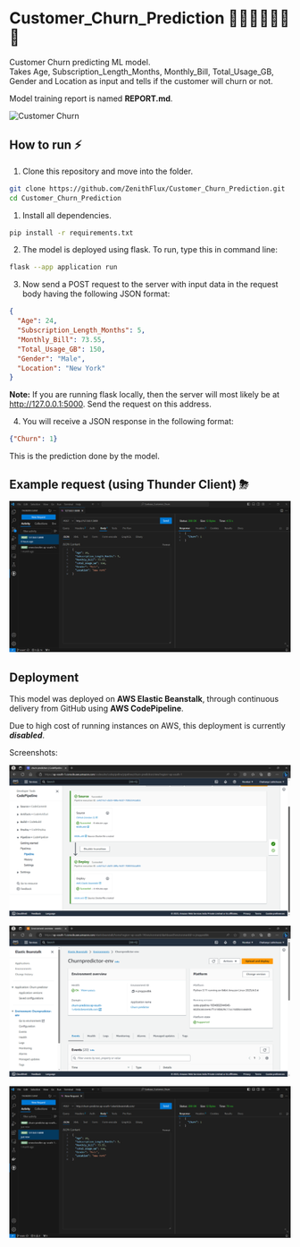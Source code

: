 # Customer_Churn_Prediction 🏃🏼‍♀️🏃🏼‍♂️💨

Customer Churn predicting ML model.  
Takes Age, Subscription_Length_Months, Monthly_Bill, Total_Usage_GB, Gender and Location as input and tells if the customer will churn or not.

Model training report is named **REPORT.md**.

![Customer Churn](https://www.cleartouch.in/wp-content/uploads/2022/11/Customer-Churn.png)

## How to run ⚡

1. Clone this repository and move into the folder.
```bash
git clone https://github.com/ZenithFlux/Customer_Churn_Prediction.git  
cd Customer_Churn_Prediction
```

1. Install all dependencies.  
```bash
pip install -r requirements.txt
```

2. The model is deployed using flask. To run, type this in command line:  
```bash
flask --app application run
```

3. Now send a POST request to the server with input data in the request body having the following JSON format:
```json
{
  "Age": 24,
  "Subscription_Length_Months": 5,
  "Monthly_Bill": 73.55,
  "Total_Usage_GB": 150,
  "Gender": "Male",
  "Location": "New York"
}
```

**Note:** If you are running flask locally, then the server will most likely be at http://127.0.0.1:5000. Send the request on this address.

4. You will receive a JSON response in the following format:
```json
{"Churn": 1}
```  
This is the prediction done by the model.

## Example request (using Thunder Client) ⛈

![Request-Response](images/req.png)

## Deployment

This model was deployed on **AWS Elastic Beanstalk**, through continuous delivery from GitHub using **AWS CodePipeline**.

Due to high cost of running instances on AWS, this deployment is currently ***disabled***.

Screenshots:

![CodePipeline](/images/cp.png)

![AWS Beanstalk](/images/ebs.png)

![Request to application](/images/aws_req.png)
